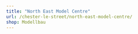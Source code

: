 ```yaml
---
title: "North East Model Centre"
url: /chester-le-street/north-east-model-centre/
shop: Modellbau
---
```

